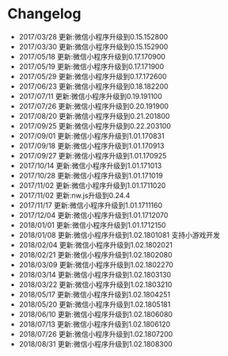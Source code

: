 # Changelog

- 2017/03/28 更新:微信小程序升级到0.15.152800
- 2017/03/30 更新:微信小程序升级到0.15.152900
- 2017/05/18 更新:微信小程序升级到0.17.170900
- 2017/05/19 更新:微信小程序升级到0.17.171900
- 2017/05/29 更新:微信小程序升级到0.17.172600
- 2017/06/23 更新:微信小程序升级到0.18.182200
- 2017/07/11 更新:微信小程序升级到0.19.191100
- 2017/07/26 更新:微信小程序升级到0.20.191900
- 2017/08/20 更新:微信小程序升级到0.21.201800
- 2017/09/25 更新:微信小程序升级到0.22.203100
- 2017/09/01 更新:微信小程序升级到1.01.170831
- 2017/09/18 更新:微信小程序升级到1.01.170913
- 2017/09/27 更新:微信小程序升级到1.01.170925
- 2017/10/14 更新:微信小程序升级到1.01.171013
- 2017/10/28 更新:微信小程序升级到1.01.171019
- 2017/11/02 更新:微信小程序升级到1.01.1711020
- 2017/11/02 更新:nw.js升级到0.24.4
- 2017/11/17 更新:微信小程序升级到1.01.1711160
- 2017/12/04 更新:微信小程序升级到1.01.1712070
- 2018/01/01 更新:微信小程序升级到1.01.1712150
- 2018/01/08 更新:微信小程序升级到1.02.1801081 支持小游戏开发
- 2018/02/04 更新:微信小程序升级到1.02.1802021
- 2018/02/21 更新:微信小程序升级到1.02.1802080
- 2018/03/09 更新:微信小程序升级到1.02.1802270
- 2018/03/14 更新:微信小程序升级到1.02.1803130
- 2018/03/22 更新:微信小程序升级到1.02.1803210
- 2018/05/17 更新:微信小程序升级到1.02.1804251
- 2018/05/20 更新:微信小程序升级到1.02.1805181
- 2018/06/10 更新:微信小程序升级到1.02.1806080
- 2018/07/13 更新:微信小程序升级到1.02.1806120
- 2018/07/26 更新:微信小程序升级到1.02.1807200
- 2018/08/31 更新:微信小程序升级到1.02.1808300
